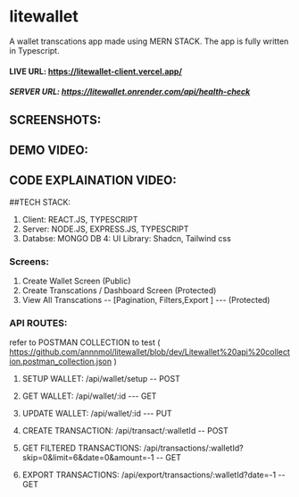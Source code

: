 # litewallet
A wallet transcations app made using MERN STACK. The app is fully written in Typescript. 

#### LIVE URL: https://litewallet-client.vercel.app/

##### SERVER URL: https://litewallet.onrender.com/api/health-check

## SCREENSHOTS:  

## DEMO VIDEO: 

## CODE EXPLAINATION VIDEO: 

##TECH STACK:
1. Client: REACT.JS, TYPESCRIPT
2. Server: NODE.JS, EXPRESS.JS, TYPESCRIPT
3. Databse: MONGO DB
4: UI Library: Shadcn, Tailwind css


### Screens:
1. Create Wallet Screen (Public)
2. Create Transcations / Dashboard Screen (Protected) 
3. View All Transcations -- [Pagination, Filters,Export ] --- (Protected)

### API ROUTES: 
refer to POSTMAN COLLECTION to test ( https://github.com/annnmol/litewallet/blob/dev/Litewallet%20api%20collection.postman_collection.json )

1. SETUP WALLET: /api/wallet/setup -- POST
2. GET WALLET: /api/wallet/:id --- GET
3. UPDATE WALLET:  /api/wallet/:id --- PUT

4. CREATE TRANSACTION: /api/transact/:walletId -- POST
5. GET FILTERED TRANSACTIONS: /api/transactions/:walletId?skip=0&limit=6&date=0&amount=-1 -- GET
6. EXPORT TRANSACTIONS:  /api/export/transactions/:walletId?date=-1 -- GET
